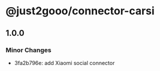 # @just2gooo/connector-carsi

## 1.0.0

### Minor Changes

- 3fa2b796e: add Xiaomi social connector
